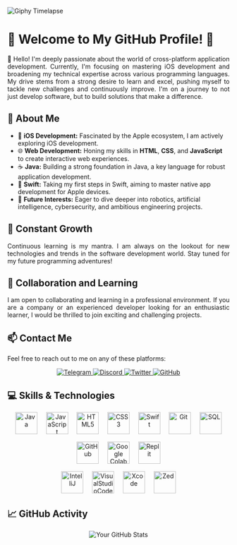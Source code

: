 ![Giphy Timelapse](https://developers.giphy.com/branch/master/static/api-512d36c09662682717108a38bbb5c57d.gif)

# 🌟 Welcome to My GitHub Profile! 🌟

<p align="justify">
  👋 Hello! I'm deeply passionate about the world of cross-platform application development. Currently, I'm focusing on mastering iOS development and broadening my technical expertise     across various programming languages. My drive stems from a strong desire to learn and excel, pushing myself to tackle new challenges and continuously improve. I'm on a journey to not just develop software, but to build solutions that make a difference.
</p>

## 🚀 About Me
- 📱 **iOS Development:** Fascinated by the Apple ecosystem, I am actively exploring iOS development.
- 🌐 **Web Development:** Honing my skills in **HTML**, **CSS**, and **JavaScript** to create interactive web experiences.
- ☕ **Java:** Building a strong foundation in Java, a key language for robust application development.
- 🍏 **Swift:** Taking my first steps in Swift, aiming to master native app development for Apple devices.
- 🤖 **Future Interests:** Eager to dive deeper into robotics, artificial intelligence, cybersecurity, and ambitious engineering projects.

## 🌱 Constant Growth
<p align="justify">
  Continuous learning is my mantra. I am always on the lookout for new technologies and trends in the software development world. Stay tuned for my future programming adventures!
</p>

## 👥 Collaboration and Learning
<p align="justify">
  I am open to collaborating and learning in a professional environment. If you are a company or an experienced developer looking for an enthusiastic learner, I would be thrilled to join exciting and challenging projects.
</p>

## 📫 Contact Me
Feel free to reach out to me on any of these platforms:
<p align="center">
  <a href="https://telegram.org">
    <img src="https://img.shields.io/badge/Telegram-pelusinnidev-26A5E4?style=for-the-badge&logo=telegram&logoColor=white" alt="Telegram">
  </a>
  <a href="https://discord.gg/pelusinnidev">
    <img src="https://img.shields.io/badge/Discord-pelusinnidev-5865F2?style=for-the-badge&logo=discord&logoColor=white" alt="Discord">
  </a>
  <a href="https://twitter.com/pelusinnidev">
    <img src="https://img.shields.io/badge/Twitter-pelusinnidev-1DA1F2?style=for-the-badge&logo=twitter&logoColor=white" alt="Twitter">
  </a>
  <a href="https://github.com/Pelusinni">
    <img src="https://img.shields.io/badge/GitHub-Pelusinni-100000?style=for-the-badge&logo=github&logoColor=white" alt="GitHub">
  </a>
</p>

## 💻 Skills & Technologies
<p align="center">
  <a href="https://www.oracle.com/java/"><img src="https://raw.githubusercontent.com/danielcranney/readme-generator/main/public/icons/skills/java-colored.svg" width="50" height="50" alt="Java"/></a> &nbsp; &nbsp;
  <a href="https://developer.mozilla.org/en-US/docs/Web/JavaScript"><img src="https://raw.githubusercontent.com/danielcranney/readme-generator/main/public/icons/skills/javascript-colored.svg" width="50" height="50" alt="JavaScript"/></a> &nbsp; &nbsp;
  <a href="https://developer.mozilla.org/en-US/docs/Glossary/HTML5"><img src="https://raw.githubusercontent.com/danielcranney/readme-generator/main/public/icons/skills/html5-colored.svg" width="50" height="50" alt="HTML5"/></a> &nbsp; &nbsp;
  <a href="https://www.w3.org/TR/CSS/#css"><img src="https://raw.githubusercontent.com/danielcranney/readme-generator/main/public/icons/skills/css3-colored.svg" width="50" height="50" alt="CSS3"/></a> &nbsp; &nbsp;
  <a href="https://developer.apple.com/swift/"><img src="https://raw.githubusercontent.com/danielcranney/readme-generator/main/public/icons/skills/swift-colored.svg" width="50" height="50" alt="Swift"/></a> &nbsp; &nbsp;
  <a href="https://git-scm.com/"><img src="https://raw.githubusercontent.com/danielcranney/readme-generator/main/public/icons/skills/git-colored.svg" width="50" height="50" alt="Git"/></a> &nbsp; &nbsp;
  <a href="https://www.mysql.com/"><img src="https://www.svgrepo.com/show/331760/sql-database-generic.svg" width="50" height="50" alt="SQL"/></a>
</p>

<p align="center">
  <a href="https://github.com/"><img src="https://cdn.icon-icons.com/icons2/2157/PNG/512/github_git_hub_logo_icon_132878.png" width="50" height="50" alt="GitHub"/></a> &nbsp; &nbsp;
  <a href="https://colab.research.google.com/"><img src="https://upload.wikimedia.org/wikipedia/commons/thumb/d/d0/Google_Colaboratory_SVG_Logo.svg/2560px-Google_Colaboratory_SVG_Logo.svg.png" width="50" height="50" alt="Google Colab"/></a> &nbsp; &nbsp;
  <a href="https://replit.com/"><img src="https://upload.wikimedia.org/wikipedia/commons/thumb/7/78/New_Replit_Logo.svg/2048px-New_Replit_Logo.svg.png" width="50" height="50" alt="Replit"/></a>
</p>

<p align="center">
  <a href="https://www.jetbrains.com/idea/"><img src="https://upload.wikimedia.org/wikipedia/commons/thumb/9/9c/IntelliJ_IDEA_Icon.svg/2048px-IntelliJ_IDEA_Icon.svg.png" width="50" height="50" alt="IntelliJ"/></a> &nbsp; &nbsp;
  <a href="https://code.visualstudio.com/"><img src="https://upload.wikimedia.org/wikipedia/commons/thumb/9/9a/Visual_Studio_Code_1.35_icon.svg/2048px-Visual_Studio_Code_1.35_icon.svg.png" width="50" height="50" alt="VisualStudioCode"/></a> &nbsp; &nbsp;
  <a href="https://developer.apple.com/xcode/"><img src="https://upload.wikimedia.org/wikipedia/en/5/56/Xcode_14_icon.png" width="50" height="50" alt="Xcode"/></a> &nbsp; &nbsp;
  <a href="https://zed.dev/"><img src="https://styles.redditmedia.com/t5_75wel6/styles/communityIcon_bgkfioxyzxna1.jpg?format=pjpg&s=fa3e8325a9b53042a665b10577939635737fad79" width="50" height="50" alt="Zed"/></a>
</p>

## 📈 GitHub Activity</h2>
<p align="center">
  <img src="https://github-readme-stats.vercel.app/api?username=PelusinniDev&show_icons=true&theme=radical" alt="Your GitHub Stats">
</p>
